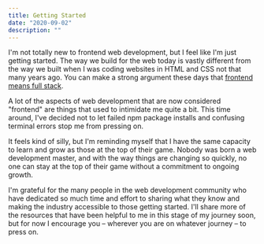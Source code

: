 ```yaml
---
title: Getting Started
date: "2020-09-02"
description: ""
---
```


I'm not totally new to frontend web development, but I feel like I'm just getting started. The way we build for the web today is vastly different from the way we built when I was coding websites in HTML and CSS not that many years ago. You can make a strong argument these days that [frontend means full stack](https://increment.com/frontend/when-frontend-means-full-stack/).

A lot of the aspects of web development that are now considered "frontend" are things that used to intimidate me quite a bit. This time around, I've decided not to let failed npm package installs and confusing terminal errors stop me from pressing on.

It feels kind of silly, but I'm reminding myself that I have the same capacity to learn and grow as those at the top of their game. Nobody was born a web development master, and with the way things are changing so quickly, no one can stay at the top of their game without a commitment to ongoing growth.

I'm grateful for the many people in the web development community who have dedicated so much time and effort to sharing what they know and making the industry accessible to those getting started. I'll share more of the resources that have been helpful to me in this stage of my journey soon, but for now I encourage you – wherever you are on whatever journey – to press on.

